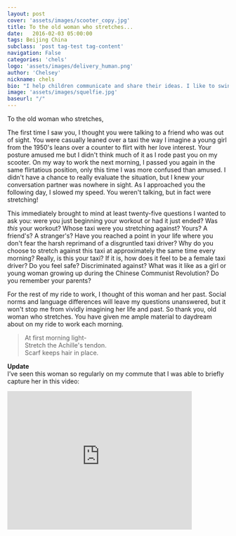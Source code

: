 ```yaml
---
layout: post
cover: 'assets/images/scooter_copy.jpg'
title: To the old woman who stretches...
date:   2016-02-03 05:00:00
tags: Beijing China
subclass: 'post tag-test tag-content'
navigation: False
categories: 'chels'
logo: 'assets/images/delivery_human.png'
author: 'Chelsey'
nickname: chels
bio: "I help children communicate and share their ideas. I like to swing dance, watch horror movies, draw stick figure comics, and laugh at small failures."
image: 'assets/images/squelfie.jpg'
baseurl: "/"
---
```


To the old woman who stretches,

The first time I saw you, I thought you were talking to a friend who was out of sight. You were casually leaned over a taxi the way I imagine a young girl from the 1950's leans over a counter to flirt with her love interest. Your posture amused me but I didn't think much of it as I rode past you on my scooter. On my way to work the next morning, I passed  you again in the same flirtatious position, only this time I was more confused than amused. I didn't have a chance to really evaluate the situation, but I knew your conversation partner was nowhere in sight. As I approached you the following day, I slowed my speed. You weren't talking, but in fact were stretching! 


This immediately brought to mind at least twenty-five questions I wanted to ask you: were you just beginning your workout or had it just ended? Was *this* your workout? Whose taxi were you stretching against? Yours? A friend's? A stranger's? Have you reached a point in your life where you don't fear the harsh reprimand of a disgruntled taxi driver? Why do you choose to stretch against this taxi at approximately the same time every morning? Really, is this your taxi? If it is, how does it feel to be a female taxi driver? Do you feel safe? Discriminated against? What was it like as a girl or young woman growing up during the Chinese Communist Revolution? Do you remember your parents? 


For the rest of my ride to work, I thought of this woman and her past. Social norms and language differences will leave my questions unanswered, but it won't stop me from vividly imagining her life and past. 
So thank you, old woman who stretches. You have given me ample material to daydream about on my ride to work each morning. 


>At first morning light-  
>Stretch the Achille's tendon.  
>Scarf keeps hair in place.  
 
**Update**  
I’ve seen this woman so regularly on my commute that I was able to briefly capture her in this video:
<iframe width="420" height="315" src="https://www.youtube.com/embed/I-dcixlVGBY" frameborder="0" allowfullscreen></iframe>

